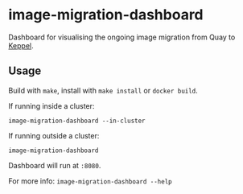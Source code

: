 # image-migration-dashboard

Dashboard for visualising the ongoing image migration from Quay to
[Keppel](https://github.com/sapcc/keppel).

## Usage

Build with `make`, install with `make install` or `docker build`.

If running inside a cluster:

```
image-migration-dashboard --in-cluster
```

If running outside a cluster:

```
image-migration-dashboard
```

Dashboard will run at `:8080`.

For more info: `image-migration-dashboard --help`
